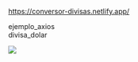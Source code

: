 https://conversor-divisas.netlify.app/

ejemplo\_axios  
divisa\_dolar

![](https://user-images.githubusercontent.com/68760595/128251657-907553b4-febf-4e58-b2b2-1629ea79eb43.PNG)
